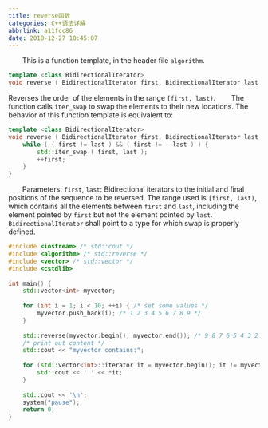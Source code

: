 ```yaml
---
title: reverse函数
categories: C++语法详解
abbrlink: a11fcc86
date: 2018-12-27 10:45:07
---
```

&emsp;&emsp;This is a function template, in the header file `algorithm`.<!--more-->

``` cpp
template <class BidirectionalIterator>
void reverse ( BidirectionalIterator first, BidirectionalIterator last );
```

Reverses the order of the elements in the range `[first, last)`.
&emsp;&emsp;The function calls `iter_swap` to swap the elements to their new locations. The behavior of this function template is equivalent to:

``` cpp
template <class BidirectionalIterator>
void reverse ( BidirectionalIterator first, BidirectionalIterator last ) {
    while ( ( first != last ) && ( first != --last ) ) {
        std::iter_swap ( first, last );
        ++first;
    }
}
```

&emsp;&emsp;Parameters: `first`, `last`: Bidirectional iterators to the initial and final positions of the sequence to be reversed. The range used is `[first, last)`, which contains all the elements between `first` and `last`, including the element pointed by `first` but not the element pointed by `last`.
&emsp;&emsp;`BidirectionalIterator` shall point to a type for which swap is properly defined.

``` cpp
#include <iostream> /* std::cout */
#include <algorithm> /* std::reverse */
#include <vector> /* std::vector */
#include <cstdlib>
​
int main() {
    std::vector<int> myvector;
​
    for (int i = 1; i < 10; ++i) { /* set some values */
        myvector.push_back(i); /* 1 2 3 4 5 6 7 8 9 */
    }
​
    std::reverse(myvector.begin(), myvector.end()); /* 9 8 7 6 5 4 3 2 1 */
    /* print out content */
    std::cout << "myvector contains:";
​
    for (std::vector<int>::iterator it = myvector.begin(); it != myvector.end(); ++it) {
        std::cout << ' ' << *it;
    }
​
    std::cout << '\n';
    system("pause");
    return 0;
}
```